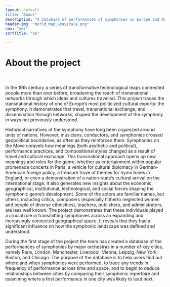 ```yaml
---
layout: default
title: "About"
description: "A database of performances of symphonies in Europe and North America during the 19th century (1813-1914)"
header-img: "World_Map_Grayscale.png"
nav: "yes"
sortTitle: "aa"

---
```


<!-- Page Header -->
<div class="banner">
  <div class="container-fluid">
  	<div class="header">
  	 	  	<div class="title">
  					<h1>About the project</h1>
  				</div>
  	</div>
  </div>
</div>

<!-- MAIN -->
<div class="container page" style="padding-top: 20px">

<p>In the 19th century a series of transformative technological leaps connected people more than ever before, broadening the reach of transnational networks through which ideas and cultures travelled. This project traces the transnational history of one of Europe’s most politicized cultural exports: the symphony. It demonstrates that travel, transnational exchange, and dissemination through networks, shaped the development of the symphony in ways not previously understood.</p>

<p>Historical narratives of the symphony have long been organized around units of nations. However, musicians, conductors, and symphonies crossed geopolitical boundaries, as often as they reinforced them. Symphonies on the Move unravels how meanings (both aesthetic and political), performance practices, and compositional styles changed as a result of travel and cultural exchange. This transnational approach opens up new meanings and roles for the genre, whether as entertainment within popular promenade concerts in Paris, a vehicle for cultural diplomacy in German-American foreign policy, a treasure trove of themes for hymn tunes in England, or even a demonstration of a nation-state’s cultural arrival on the international stage. It also generates new insights about the economic, geographical, institutional, technological, and social forces shaping the symphonic genre’s development. Some of the actors are familiar names, but others, including critics, composers (especially hitherto neglected women and people of diverse ethnicities), teachers, publishers, and administrators, are less well known. The project demonstrates that these individuals played a crucial role in transmitting symphonies across an expanding and increasingly connected geographical space. It reveals that they had a significant influence on how the symphonic landscape was defined and understood.</p>

<p>During the first stage of the project the team has created a database of the performances of symphonies by major orchestras in a number of key cities, namely Paris, London, Manchester, Liverpool, Vienna, Leipzig, New York, Boston, and Chicago. The purpose of the database is to help users find out where and when symphonies were performed, to trace any trends in frequency of performance across time and space, and to begin to deduce relationships between cities by comparing their symphonic repertoire and examining where a first performance in one city was likely to lead next.</p>


</div>
